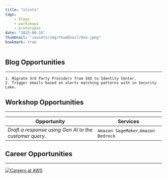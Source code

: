 ```yaml
---
title: "stints"
tags:
    - blogs
    - workshops
    - prototypes
date: "2023-09-15"
thumbnail: "/assets/img/thumbnail/dna.jpeg"
bookmark: true
---
```

<script data-goatcounter="https://rpathangi.goatcounter.com/count"
        async src="//gc.zgo.at/count.js"></script>

## Blog Opportunities
---
```
1. Migrate 3rd Party Providers from SSO to Identity Center.
2. Trigger emails based on alerts matching patterns with in Security Lake.
```

## Workshop Opportunities
---

|Opportunity|Services|
|---|---|
|*Draft a response using Gen AI to the customer query.*| `Amazon SageMaker`,`Amazon Bedrock`|

## Career Opportunities
---

[![Careers at AWS](https://www.amazon.jobs/content/_next/image?url=https%3A%2F%2Fcdn.cms.amazon.jobs%2F98%2F06%2F44d7e76d4722894691cbe5e07b04%2Faws-eb-jobbanners-2744x656-aws.jpg&w=3840&q=100 "Open positions at AWS")](https://www.amazon.jobs/en/search)

<script src="https://giscus.app/client.js"
        data-repo="rpathangi/rpathangi.github.io"
        data-repo-id="R_kgDOMw51CA"
        data-category="General"
        data-category-id="DIC_kwDOMw51CM4Cidfb"
        data-mapping="pathname"
        data-strict="0"
        data-reactions-enabled="1"
        data-emit-metadata="0"
        data-input-position="top"
        data-theme="dark"
        data-lang="en"
        data-loading="lazy"
        crossorigin="anonymous"
        async>
</script>